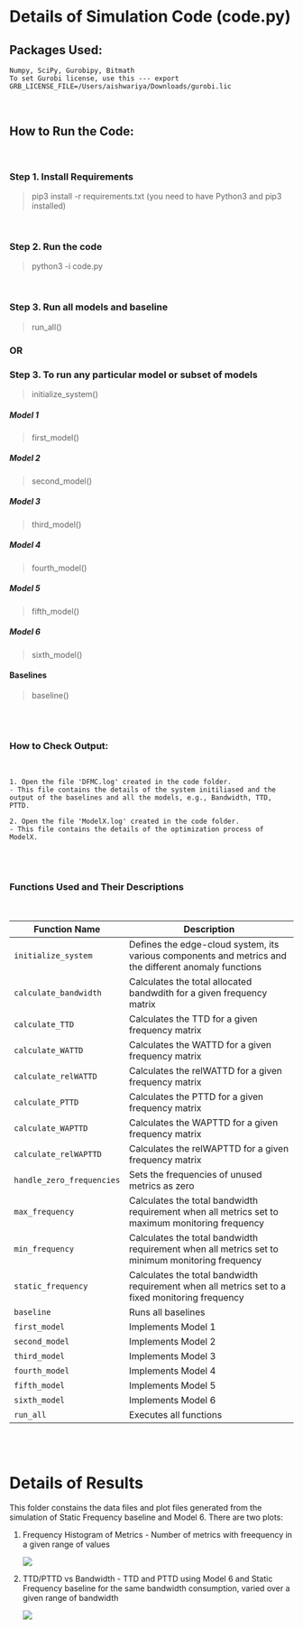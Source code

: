# Details of Simulation Code (code.py)

## Packages Used: 

    Numpy, SciPy, Gurobipy, Bitmath
    To set Gurobi license, use this --- export GRB_LICENSE_FILE=/Users/aishwariya/Downloads/gurobi.lic

<br/>

## How to Run the Code:

<br/>

### Step 1. Install Requirements
>pip3 install -r requirements.txt
(you need to have Python3 and pip3 installed)

<br/>

### Step 2. Run the code 
>python3 -i code.py

<br/>

### Step 3. Run all models and baseline
> run_all()

### OR

### Step 3. To run any particular model or subset of models
> initialize_system()
##### Model 1
> first_model()
##### Model 2
> second_model()
##### Model 3
> third_model()
##### Model 4
> fourth_model()
##### Model 5
> fifth_model()
##### Model 6
> sixth_model()
#### Baselines
> baseline()

<br/><br/>

### How to Check Output:
<br/>

    1. Open the file 'DFMC.log' created in the code folder.
    - This file contains the details of the system initiliased and the output of the baselines and all the models, e.g., Bandwidth, TTD, PTTD. 
  
    2. Open the file 'ModelX.log' created in the code folder.
    - This file contains the details of the optimization process of ModelX.
  
<br/><br/>

### Functions Used and Their Descriptions
<br/>

| Function Name | Description |
| ----------- | ----------- |
| `initialize_system` | Defines the edge-cloud system, its various components and metrics and the different anomaly functions |
| `calculate_bandwidth` | Calculates the total allocated bandwdith for a given frequency matrix |
| `calculate_TTD` | Calculates the TTD for a given frequency matrix |
| `calculate_WATTD` | Calculates the WATTD for a given frequency matrix |
| `calculate_relWATTD` | Calculates the relWATTD for a given frequency matrix |
| `calculate_PTTD` | Calculates the PTTD for a given frequency matrix |
| `calculate_WAPTTD` | Calculates the WAPTTD for a given frequency matrix |
| `calculate_relWAPTTD` | Calculates the relWAPTTD for a given frequency matrix |
| `handle_zero_frequencies` | Sets the frequencies of unused metrics as zero |
| `max_frequency` | Calculates the total bandwidth requirement when all metrics set to maximum monitoring frequency |
| `min_frequency` | Calculates the total bandwidth requirement when all metrics set to minimum monitoring frequency |
| `static_frequency` | Calculates the total bandwidth requirement when all metrics set to a fixed monitoring frequency |
| `baseline` | Runs all baselines |
| `first_model` | Implements Model 1 |
| `second_model` | Implements Model 2 |
| `third_model` | Implements Model 3 |
| `fourth_model` | Implements Model 4 |
| `fifth_model` | Implements Model 5 |
| `sixth_model` | Implements Model 6 |
| `run_all` | Executes all functions |

<br/><br/>

# Details of Results

This folder constains the data files and plot files generated from the simulation of Static Frequency baseline and Model 6. There are two plots:

1. Frequency Histogram of Metrics - Number of metrics with freequency in a given range of values 

    ![](Results/frequencyplot.png) 

2. TTD/PTTD vs Bandwidth - TTD and PTTD using Model 6 and Static Frequency baseline for the same bandwidth consumption, varied over a given range of bandwidth
   
    ![](Results/timeplot.png) 




